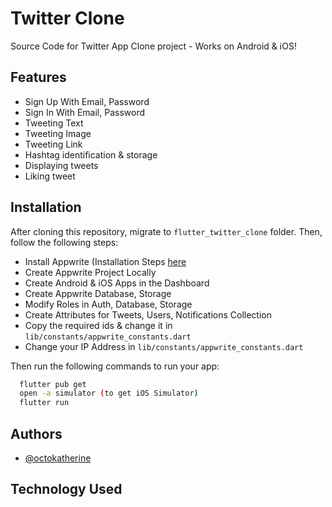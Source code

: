
# Twitter Clone

Source Code for Twitter App Clone project - Works on Android & iOS!


## Features

- Sign Up With Email, Password
- Sign In With Email, Password
- Tweeting Text
- Tweeting Image
- Tweeting Link
- Hashtag identification & storage
- Displaying tweets
- Liking tweet
## Installation
After cloning this repository, migrate to `flutter_twitter_clone` folder. Then, follow the following steps:
- Install Appwrite (Installation Steps [here](https://appwrite.io/docs/installation)
- Create Appwrite Project Locally
- Create Android & iOS Apps in the Dashboard
- Create Appwrite Database, Storage
- Modify Roles in Auth, Database, Storage
- Create Attributes for Tweets, Users, Notifications Collection
- Copy the required ids & change it in `lib/constants/appwrite_constants.dart`
- Change your IP Address in `lib/constants/appwrite_constants.dart`

Then run the following commands to run your app:
```bash
  flutter pub get
  open -a simulator (to get iOS Simulator)
  flutter run
```
## Authors

- [@octokatherine](https://www.github.com/octokatherine)


## Technology Used
